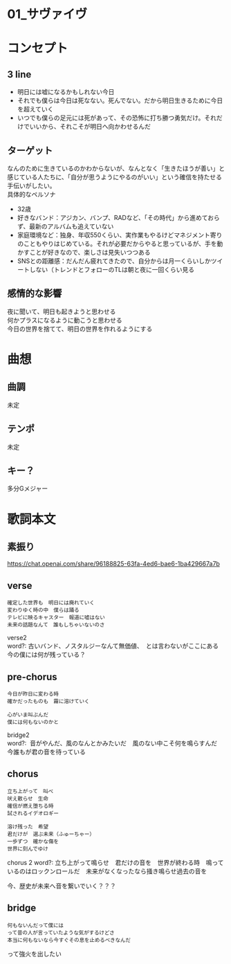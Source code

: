 # 01_サヴァイヴ
# コンセプト
## 3 line
- 明日には嘘になるかもしれない今日
- それでも僕らは今日は死なない。死んでない。だから明日生きるために今日を超えていく
- いつでも僕らの足元には死があって、その恐怖に打ち勝つ勇気だけ。それだけでいいから、それこそが明日へ向かわせるんだ

## ターゲット
なんのために生きているのかわからないが、なんとなく「生きたほうが善い」と感じている人たちに、「自分が思うようにやるのがいい」という確信を持たせる手伝いがしたい。  
具体的なペルソナ
- 32歳
- 好きなバンド：アジカン、バンプ、RADなど、「その時代」から進めておらず、最新のアルバムも追えていない
- 家庭環境など：独身、年収550くらい、実作業もやるけどマネジメント寄りのこともやりはじめている。それが必要だからやると思っているが、手を動かすことが好きなので、楽しさは見失いつつある
- SNSとの距離感：だんだん疲れてきたので、自分からは月一くらいしかツイートしない（トレンドとフォローのTLは朝と夜に一回くらい見る

## 感情的な影響
夜に聞いて、明日も起きようと思わせる  
何かプラスになるように動こうと思わせる  
今日の世界を捨てて、明日の世界を作れるようにする

# 曲想
## 曲調
未定

## テンポ
未定

## キー？
多分Gメジャー

# 歌詞本文
## 素振り
https://chat.openai.com/share/96188825-63fa-4ed6-bae6-1ba429667a7b

## verse
```
確定した世界も　明日には廃れていく
変わりゆく時の中　僕らは踊る
テレビに映るキャスター　報道に嘘はない
未来の話題なんて　誰もしちゃいないのさ
```

verse2  
word?: 古いバンド、ノスタルジーなんて無価値、　とは言わないがここにある　今の僕には何が残っている？

## pre-chorus
```
今日が昨日に変わる時
確かだったものも　霧に溶けていく

心がいま叫ぶんだ
僕には何もないのかと
```

bridge2  
word?:  音がやんだ、風のなんとかみたいだ　風のない中こそ何を鳴らすんだ　今誰もが君の音を待っている

## chorus
```
立ち上がって　叫べ
吠え散らせ　生命
確信が燃え堕ちる時
試されるイデオロギー

溶け残った　希望
君だけが　選ぶ未来（ふゅーちゃー）
一歩ずつ　確かな傷を
世界に刻んでゆけ
```

chorus 2
word?: 立ち上がって鳴らせ　君だけの音を　世界が終わる時　鳴っているのはロックンロールだ　未来がなくなったなら掻き鳴らせ過去の音を

今、歴史が未来へ音を繋いでいく？？？


## bridge

```
何もないんだって僕には
って昔の人が言っていたような気がするけどさ
本当に何もないなら今すぐその息を止めるべきなんだ

```

って強火を出したい